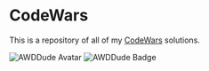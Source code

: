 # CodeWars

This is a repository of all of my [CodeWars](https://www.codewars.com) solutions.

![AWDDude Avatar](https://avatars.githubusercontent.com/u/38516322?s=40) ![AWDDude Badge](https://www.codewars.com/users/AWDDude/badges/large)
